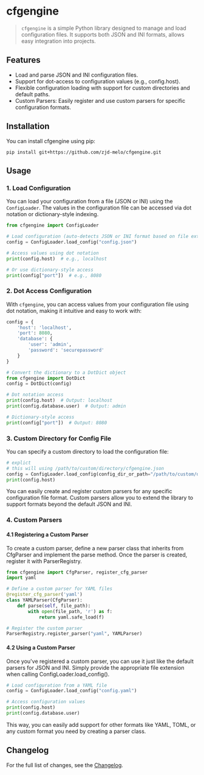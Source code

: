 # cfgengine

>`cfgengine` is a simple Python library designed to manage and load configuration files. It supports both JSON and INI formats, allows easy integration into projects.

## Features

- Load and parse JSON and INI configuration files.
- Support for dot-access to configuration values (e.g., config.host).
- Flexible configuration loading with support for custom directories and default paths.
- Custom Parsers: Easily register and use custom parsers for specific configuration formats.

## Installation

You can install cfgengine using pip:

`pip install git+https://github.com/zjd-melo/cfgengine.git`

## Usage

### 1. Load Configuration

You can load your configuration from a file (JSON or INI) using the `ConfigLoader`. The values in the configuration file can be accessed via dot notation or dictionary-style indexing.

```python
from cfgengine import ConfigLoader

# Load configuration (auto-detects JSON or INI format based on file extension)
config = ConfigLoader.load_config("config.json")

# Access values using dot notation
print(config.host)  # e.g., localhost

# Or use dictionary-style access
print(config["port"])  # e.g., 8080
```

### 2. Dot Access Configuration

With `cfgengine`, you can access values from your configuration file using dot notation, making it intuitive and easy to work with:

```python
config = {
    'host': 'localhost',
    'port': 8080,
    'database': {
        'user': 'admin',
        'password': 'securepassword'
    }
}

# Convert the dictionary to a DotDict object
from cfgengine import DotDict
config = DotDict(config)

# Dot notation access
print(config.host)  # Output: localhost
print(config.database.user)  # Output: admin

# Dictionary-style access
print(config["port"])  # Output: 8080
```

### 3. Custom Directory for Config File

You can specify a custom directory to load the configuration file:

```python
# explict 
# this will using /path/to/custom/directory/cfgengine.json
config = ConfigLoader.load_config(config_dir_or_path="/path/to/custom/directory")
print(config.host)
```

You can easily create and register custom parsers for any specific configuration file format. Custom parsers allow you to extend the library to support formats beyond the default JSON and INI.

### 4. Custom Parsers

#### 4.1 Registering a Custom Parser

To create a custom parser, define a new parser class that inherits from CfgParser and implement the parse method. Once the parser is created, register it with ParserRegistry.

```python
from cfgengine import CfgParser, register_cfg_parser
import yaml

# Define a custom parser for YAML files
@register_cfg_parser('yaml')
class YAMLParser(CfgParser):
    def parse(self, file_path):
        with open(file_path, 'r') as f:
            return yaml.safe_load(f)

# Register the custom parser
ParserRegistry.register_parser("yaml", YAMLParser)
```

#### 4.2 Using a Custom Parser

Once you've registered a custom parser, you can use it just like the default parsers for JSON and INI. Simply provide the appropriate file extension when calling ConfigLoader.load_config().

```python
# Load configuration from a YAML file
config = ConfigLoader.load_config("config.yaml")

# Access configuration values
print(config.host)
print(config.database.user)
```

This way, you can easily add support for other formats like YAML, TOML, or any custom format you need by creating a parser class.

## Changelog

For the full list of changes, see the [Changelog](CHANGELOG.md).

